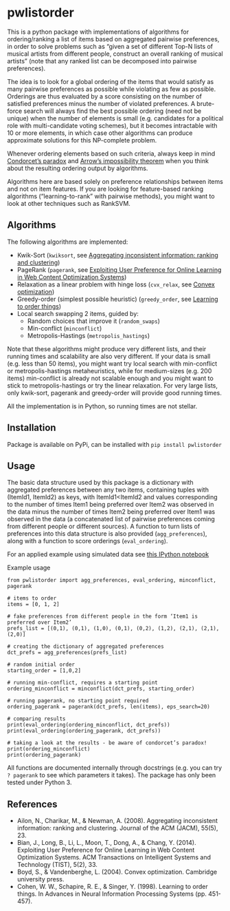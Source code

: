 # pwlistorder

This is a python package with implementations of algorithms for ordering/ranking a list of items based on aggregated pairwise preferences, in order to solve problems such as “given a set of different Top-N lists of musical artists from different people, construct an overall ranking of musical artists” (note that any ranked list can be decomposed into pairwise preferences).

The idea is to look for a global ordering of the items that would satisfy as many pairwise preferences as possible while violating as few as possible. Orderings are thus evaluated by a score consisting on the number of satisfied preferences minus the number of violated preferences. A brute-force search will always find the best possible ordering (need not be unique) when the number of elements is small (e.g. candidates for a political role with multi-candidate voting schemes), but it becomes intractable with 10 or more elements, in which case other algorithms can produce approximate solutions for this NP-complete problem.

Whenever ordering elements based on such criteria, always keep in mind [Condorcet’s paradox](https://en.wikipedia.org/wiki/Condorcet_paradox) and [Arrow’s impossibility theorem](https://en.wikipedia.org/wiki/Arrow's_impossibility_theorem) when you think about the resulting ordering output by algorithms.

Algorithms here are based solely on preference relationships between items and not on item features. If you are looking for feature-based ranking algorithms (“learning-to-rank” with pairwise methods), you might want to look at other techniques such as RankSVM.

## Algorithms

The following algorithms are implemented:

* Kwik-Sort (`kwiksort`, see [Aggregating inconsistent information: ranking and clustering](https://pdfs.semanticscholar.org/2a25/80233a5e23ca06dcd96fa1e037d014848360.pdf))
* PageRank (`pagerank`, see [Exploiting User Preference for Online Learning in Web Content Optimization Systems](https://www.microsoft.com/en-us/research/wp-content/uploads/2016/02/Bian14Exploiting.pdf))
* Relaxation as a linear problem with hinge loss (`cvx_relax`, see [Convex optimization](https://www.amazon.com/Convex-Optimization-Stephen-Boyd/dp/0521833787))
* Greedy-order (simplest possible heuristic) (`greedy_order`, see [Learning to order things](http://papers.nips.cc/paper/1431-learning-to-order-things.pdf))
* Local search swapping 2 items, guided by:
	* Random choices that improve it (`random_swaps`)
	* Min-conflict (`minconflict`)
	* Metropolis-Hastings (`metropolis_hastings`)

Note that these algorithms might produce very different lists, and their running times and scalability are also very different. If your data is small (e.g. less than 50 items), you might want try local search with min-conflict or metropolis-hastings metaheuristics, while for medium-sizes (e.g. 200 items) min-conflict is already not scalable enough and you might want to stick to metropolis-hastings or try the linear relaxation. For very large lists, only kwik-sort, pagerank and greedy-order will provide good running times.

All the implementation is in Python, so running times are not stellar.

## Installation

Package is available on PyPi, can be installed with
```pip install pwlistorder```

## Usage

The basic data structure used by this package is a dictionary with aggregated preferences between any two items, containing tuples with (ItemId1, ItemId2) as keys, with ItemId1<ItemId2 and values corresponding to the number of times Item1 being preferred over Item2 was observed in the data minus the number of times Item2 being preferred over Item1 was observed in the data (a concatenated list of pairwise preferences coming from different people or different sources). A function to turn lists of preferences into this data structure is also provided (`agg_preferences`), along with a function to score orderings (`eval_ordering`).

For an applied example using simulated data see [this IPython notebook](http://nbviewer.ipython.org/github/david-cortes/pwlistorder/blob/master/example/pwlistorder_example.ipynb)

Example usage
```
from pwlistorder import agg_preferences, eval_ordering, minconflict, pagerank

# items to order
items = [0, 1, 2]

# fake preferences from different people in the form ‘Item1 is preferred over Item2’
prefs_list = [(0,1), (0,1), (1,0), (0,1), (0,2), (1,2), (2,1), (2,1), (2,0)]

# creating the dictionary of aggregated preferences
dct_prefs = agg_preferences(prefs_list)

# random initial order
starting_order = [1,0,2]

# running min-conflict, requires a starting point
ordering_minconflict = minconflict(dct_prefs, starting_order)

# running pagerank, no starting point required
ordering_pagerank = pagerank(dct_prefs, len(items), eps_search=20)

# comparing results
print(eval_ordering(ordering_minconflict, dct_prefs))
print(eval_ordering(ordering_pagerank, dct_prefs))

# taking a look at the results - be aware of condorcet’s paradox!
print(ordering_minconflict)
print(ordering_pagerank)
```
All functions are documented internally through docstrings (e.g. you can try `? pagerank` to see which parameters it takes). The package has only been tested under Python 3.

## References
* Ailon, N., Charikar, M., & Newman, A. (2008). Aggregating inconsistent information: ranking and clustering. Journal of the ACM (JACM), 55(5), 23.
* Bian, J., Long, B., Li, L., Moon, T., Dong, A., & Chang, Y. (2014). Exploiting User Preference for Online Learning in Web Content Optimization Systems. ACM Transactions on Intelligent Systems and Technology (TIST), 5(2), 33.
* Boyd, S., & Vandenberghe, L. (2004). Convex optimization. Cambridge university press.
* Cohen, W. W., Schapire, R. E., & Singer, Y. (1998). Learning to order things. In Advances in Neural Information Processing Systems (pp. 451-457).

